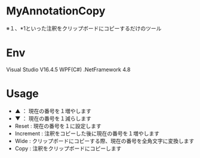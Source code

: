 # MyAnnotationCopy
※１、*1といった注釈をクリップボードにコピーするだけのツール

# Env
Visual Studio V16.4.5
WPF(C#)
.NetFramework 4.8

# Usage
* ▲ ： 現在の番号を１増やします
* ▼ ： 現在の番号を１減らします
* Reset : 現在の番号を１に設定します
* Increment : 注釈をコピーした後に現在の番号を１増やします
* Wide : クリップボードにコピーする際、現在の番号を全角文字に変換します
* Copy : 注釈をクリップボードにコピーします

